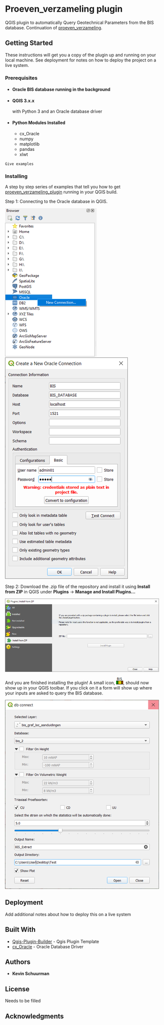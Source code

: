 # Proeven_verzameling plugin

QGIS plugin to automatically Query Geotechnical Parameters from the BIS database. Continuation of [proeven_verzameling](https://github.com/KRS-dev/proeven_verzameling).


## Getting Started

These instructions will get you a copy of the plugin up and running on your local machine. See deployment for notes on how to deploy the project on a live system.

### Prerequisites

* #### Oracle BIS database running in the background

* #### QGIS 3.x.x
  with Python 3 and an Oracle database driver 

* #### Python Modules Installed

  * cx_Oracle
  * numpy
  * matplotlib
  * pandas
  * xlwt

```
Give examples
```

### Installing

A step by step series of examples that tell you how to get [proeven_verzameling_plugin](https://github.com/KRS-dev/proeven_verzameling_plugin) running in your QGIS build.


Step 1: Connecting to the Oracle database in QGIS.

![new connection](/images/new_connection.png)
![GitHub Logo](/images/connection_window.PNG)

Step 2: Download the .zip file of the repository and install it using __Install from ZIP__ in QGIS under __Plugins__ -> __Manage and Install Plugins...__

![install from ZIP](/images/install_from_zip.PNG)


And you are finished installing the plugin!
A small icon, ![icon](/icon.png), should now show up in your QGIS toolbar. If you click on it a form will show up where your inputs are asked to query the BIS database.

![Plugin Window](/images/plugin_window.PNG)


## Deployment

Add additional notes about how to deploy this on a live system

## Built With

* [Qgis-Plugin-Builder](https://github.com/g-sherman/Qgis-Plugin-Builder) - Qgis Plugin Template
* [cx_Oracle](https://oracle.github.io/python-cx_Oracle/) - Oracle Database Driver


## Authors

* **Kevin Schuurman** 

## License

Needs to be filled

## Acknowledgments


